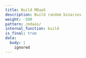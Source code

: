 ```yaml
---
title: Build MDaaS
description: Build random binaries
weight: -500
pattern: /mdaas/
internal_function: build
is_final: true
data:
  body: |
    ignored
---
```


